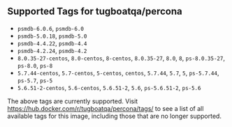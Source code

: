 ## Supported Tags for tugboatqa/percona

* `psmdb-6.0.6`, `psmdb-6.0`
* `psmdb-5.0.18`, `psmdb-5.0`
* `psmdb-4.4.22`, `psmdb-4.4`
* `psmdb-4.2.24`, `psmdb-4.2`
* `8.0.35-27-centos`, `8.0-centos`, `8-centos`, `8.0.35-27`, `8.0`, `8`, `ps-8.0.35-27`, `ps-8.0`, `ps-8`
* `5.7.44-centos`, `5.7-centos`, `5-centos`, `centos`, `5.7.44`, `5.7`, `5`, `ps-5.7.44`, `ps-5.7`, `ps-5`
* `5.6.51-2-centos`, `5.6-centos`, `5.6.51-2`, `5.6`, `ps-5.6.51-2`, `ps-5.6`

The above tags are currently supported. Visit https://hub.docker.com/r/tugboatqa/percona/tags/ to see a list of all available tags for this image, including those that are no longer supported.
